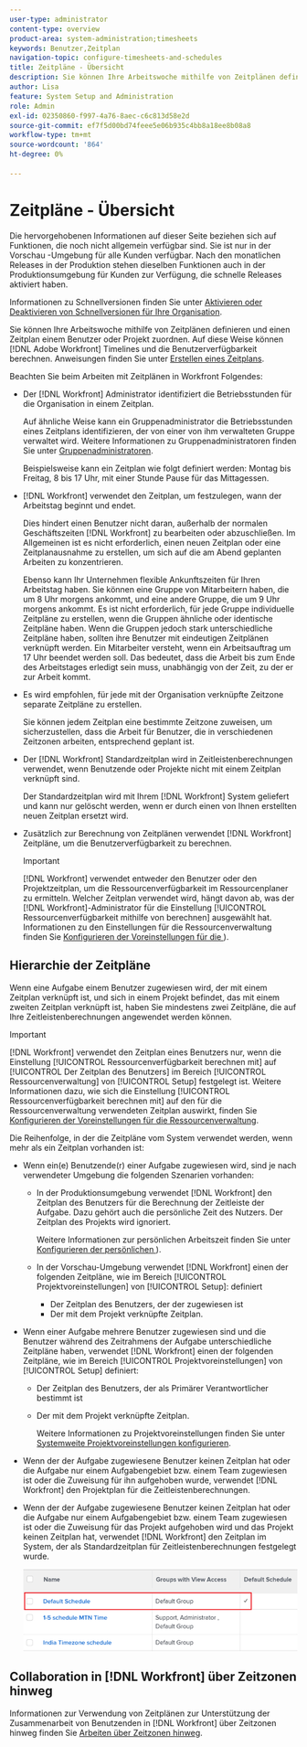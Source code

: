 ```yaml
---
user-type: administrator
content-type: overview
product-area: system-administration;timesheets
keywords: Benutzer,Zeitplan
navigation-topic: configure-timesheets-and-schedules
title: Zeitpläne - Übersicht
description: Sie können Ihre Arbeitswoche mithilfe von Zeitplänen definieren. Sie können einen Zeitplan mit einem Benutzer oder Projekt verknüpfen. Dies ermöglicht  [!DNL Adobe Workfront]  Berechnung von Zeitplänen und Benutzerverfügbarkeit. Anweisungen finden Sie unter Erstellen eines Zeitplans.
author: Lisa
feature: System Setup and Administration
role: Admin
exl-id: 02350860-f997-4a76-8aec-c6c813d58e2d
source-git-commit: ef7f5d00bd74feee5e06b935c4bb8a18ee8b08a8
workflow-type: tm+mt
source-wordcount: '864'
ht-degree: 0%

---
```


# Zeitpläne - Übersicht

<!-- Audited: 1/2024 -->

<span class="preview">Die hervorgehobenen Informationen auf dieser Seite beziehen sich auf Funktionen, die noch nicht allgemein verfügbar sind. Sie ist nur in der Vorschau -Umgebung für alle Kunden verfügbar. Nach den monatlichen Releases in der Produktion stehen dieselben Funktionen auch in der Produktionsumgebung für Kunden zur Verfügung, die schnelle Releases aktiviert haben. </span>

<span class="preview">Informationen zu Schnellversionen finden Sie unter [Aktivieren oder Deaktivieren von Schnellversionen für Ihre Organisation](/help/quicksilver/administration-and-setup/set-up-workfront/configure-system-defaults/enable-fast-release-process.md). </span>

Sie können Ihre Arbeitswoche mithilfe von Zeitplänen definieren und einen Zeitplan einem Benutzer oder Projekt zuordnen. Auf diese Weise können [!DNL Adobe Workfront] Timelines und die Benutzerverfügbarkeit berechnen. Anweisungen finden Sie unter [Erstellen eines Zeitplans](../../../administration-and-setup/set-up-workfront/configure-timesheets-schedules/create-schedules.md).

Beachten Sie beim Arbeiten mit Zeitplänen in Workfront Folgendes:

* Der [!DNL Workfront] Administrator identifiziert die Betriebsstunden für die Organisation in einem Zeitplan.

  Auf ähnliche Weise kann ein Gruppenadministrator die Betriebsstunden eines Zeitplans identifizieren, der von einer von ihm verwalteten Gruppe verwaltet wird. Weitere Informationen zu Gruppenadministratoren finden Sie unter [Gruppenadministratoren](../../../administration-and-setup/manage-groups/group-roles/group-administrators.md).

  Beispielsweise kann ein Zeitplan wie folgt definiert werden: Montag bis Freitag, 8 bis 17 Uhr, mit einer Stunde Pause für das Mittagessen.

* [!DNL Workfront] verwendet den Zeitplan, um festzulegen, wann der Arbeitstag beginnt und endet.

  Dies hindert einen Benutzer nicht daran, außerhalb der normalen Geschäftszeiten [!DNL Workfront] zu bearbeiten oder abzuschließen. Im Allgemeinen ist es nicht erforderlich, einen neuen Zeitplan oder eine Zeitplanausnahme zu erstellen, um sich auf die am Abend geplanten Arbeiten zu konzentrieren.

  Ebenso kann Ihr Unternehmen flexible Ankunftszeiten für Ihren Arbeitstag haben. Sie können eine Gruppe von Mitarbeitern haben, die um 8 Uhr morgens ankommt, und eine andere Gruppe, die um 9 Uhr morgens ankommt. Es ist nicht erforderlich, für jede Gruppe individuelle Zeitpläne zu erstellen, wenn die Gruppen ähnliche oder identische Zeitpläne haben. Wenn die Gruppen jedoch stark unterschiedliche Zeitpläne haben, sollten ihre Benutzer mit eindeutigen Zeitplänen verknüpft werden. Ein Mitarbeiter versteht, wenn ein Arbeitsauftrag um 17 Uhr beendet werden soll. Das bedeutet, dass die Arbeit bis zum Ende des Arbeitstages erledigt sein muss, unabhängig von der Zeit, zu der er zur Arbeit kommt.

* Es wird empfohlen, für jede mit der Organisation verknüpfte Zeitzone separate Zeitpläne zu erstellen.

  Sie können jedem Zeitplan eine bestimmte Zeitzone zuweisen, um sicherzustellen, dass die Arbeit für Benutzer, die in verschiedenen Zeitzonen arbeiten, entsprechend geplant ist.

* Der [!DNL Workfront] Standardzeitplan wird in Zeitleistenberechnungen verwendet, wenn Benutzende oder Projekte nicht mit einem Zeitplan verknüpft sind.

  Der Standardzeitplan wird mit Ihrem [!DNL Workfront] System geliefert und kann nur gelöscht werden, wenn er durch einen von Ihnen erstellten neuen Zeitplan ersetzt wird.

* Zusätzlich zur Berechnung von Zeitplänen verwendet [!DNL Workfront] Zeitpläne, um die Benutzerverfügbarkeit zu berechnen.

  >[!IMPORTANT]
  >
  >[!DNL Workfront] verwendet entweder den Benutzer oder den Projektzeitplan, um die Ressourcenverfügbarkeit im Ressourcenplaner zu ermitteln. Welcher Zeitplan verwendet wird, hängt davon ab, was der [!DNL Workfront]-Administrator für die Einstellung [!UICONTROL Ressourcenverfügbarkeit mithilfe von berechnen] ausgewählt hat. Informationen zu den Einstellungen für die Ressourcenverwaltung finden Sie [Konfigurieren der Voreinstellungen für die ](../../../administration-and-setup/set-up-workfront/configure-system-defaults/configure-resource-mgmt-preferences.md)).

## Hierarchie der Zeitpläne

Wenn eine Aufgabe einem Benutzer zugewiesen wird, der mit einem Zeitplan verknüpft ist, und sich in einem Projekt befindet, das mit einem zweiten Zeitplan verknüpft ist, haben Sie mindestens zwei Zeitpläne, die auf Ihre Zeitleistenberechnungen angewendet werden können.

>[!IMPORTANT]
>
>[!DNL Workfront] verwendet den Zeitplan eines Benutzers nur, wenn die Einstellung [!UICONTROL Ressourcenverfügbarkeit berechnen mit] auf [!UICONTROL Der Zeitplan des Benutzers] im Bereich [!UICONTROL Ressourcenverwaltung] von [!UICONTROL Setup] festgelegt ist. Weitere Informationen dazu, wie sich die Einstellung [!UICONTROL Ressourcenverfügbarkeit berechnen mit] auf den für die Ressourcenverwaltung verwendeten Zeitplan auswirkt, finden Sie [Konfigurieren der Voreinstellungen für die Ressourcenverwaltung](../../../administration-and-setup/set-up-workfront/configure-system-defaults/configure-resource-mgmt-preferences.md).

Die Reihenfolge, in der die Zeitpläne vom System verwendet werden, wenn mehr als ein Zeitplan vorhanden ist:


* Wenn ein(e) Benutzende(r) einer Aufgabe zugewiesen wird, sind je nach verwendeter Umgebung die folgenden Szenarien vorhanden:

   * In der Produktionsumgebung verwendet [!DNL Workfront] den Zeitplan des Benutzers für die Berechnung der Zeitleiste der Aufgabe. Dazu gehört auch die persönliche Zeit des Nutzers. Der Zeitplan des Projekts wird ignoriert.

     Weitere Informationen zur persönlichen Arbeitszeit finden Sie unter [Konfigurieren der persönlichen ](../../../workfront-basics/manage-your-account-and-profile/configuring-your-user-profile/personal-time-overview.md)).

   * <span class="preview">In der Vorschau-Umgebung verwendet [!DNL Workfront] einen der folgenden Zeitpläne, wie im Bereich [!UICONTROL Projektvoreinstellungen] von [!UICONTROL Setup]:</span> definiert

      * <span class="preview">Der Zeitplan des Benutzers, der der </span> zugewiesen ist
      * <span class="preview">Der mit dem Projekt verknüpfte Zeitplan.</span>

* Wenn einer Aufgabe mehrere Benutzer zugewiesen sind und die Benutzer während des Zeitrahmens der Aufgabe unterschiedliche Zeitpläne haben, verwendet [!DNL Workfront] einen der folgenden Zeitpläne, wie im Bereich [!UICONTROL Projektvoreinstellungen] von [!UICONTROL Setup] definiert:

   * Der Zeitplan des Benutzers, der als Primärer Verantwortlicher bestimmt ist
   * Der mit dem Projekt verknüpfte Zeitplan.

     Weitere Informationen zu Projektvoreinstellungen finden Sie unter [Systemweite Projektvoreinstellungen konfigurieren](../../../administration-and-setup/set-up-workfront/configure-system-defaults/set-project-preferences.md).

* Wenn der der Aufgabe zugewiesene Benutzer keinen Zeitplan hat oder die Aufgabe nur einem Aufgabengebiet bzw. einem Team zugewiesen ist oder die Zuweisung für ihn aufgehoben wurde, verwendet [!DNL Workfront] den Projektplan für die Zeitleistenberechnungen.
* Wenn der der Aufgabe zugewiesene Benutzer keinen Zeitplan hat oder die Aufgabe nur einem Aufgabengebiet bzw. einem Team zugewiesen ist oder die Zuweisung für das Projekt aufgehoben wird und das Projekt keinen Zeitplan hat, verwendet [!DNL Workfront] den Zeitplan im System, der als Standardzeitplan für Zeitleistenberechnungen festgelegt wurde.

  ![](assets/default-schedule.png)

## Collaboration in [!DNL Workfront] über Zeitzonen hinweg

Informationen zur Verwendung von Zeitplänen zur Unterstützung der Zusammenarbeit von Benutzenden in [!DNL Workfront] über Zeitzonen hinweg finden Sie [Arbeiten über Zeitzonen hinweg](../../../workfront-basics/tips-tricks-and-troubleshooting/working-across-timezones.md).
